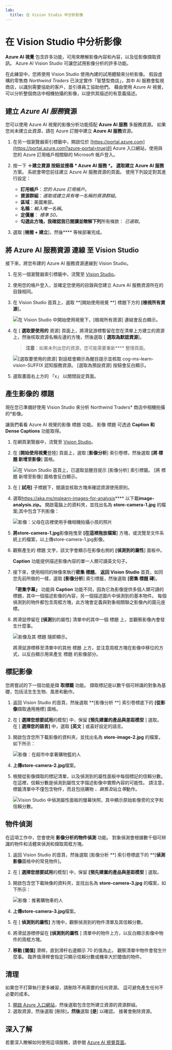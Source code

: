 ```yaml
---
lab:
  title: 在 Vision Studio 中分析影像
---
```


# 在 Vision Studio 中分析影像 

**Azure AI 視覺** 包含許多功能，可用來瞭解影像內容和內容，以及從影像擷取資訊。 Azure AI Vision Studio 可讓您試用影像分析的許多功能。 

在此練習中，您將使用 Vision Studio 使用內建的試用體驗來分析影像。 假設虛構的零售商 *Northwind Traders* 已決定實作「智慧型商店」，其中 AI 服務會監視商店，以識別需要協助的客戶，並引導員工協助他們。 藉由使用 Azure AI 視覺，可以分析整個商店中相機拍攝的影像，以提供其描述的有意義描述。

## 建立 *Azure AI 服務*資源

您可以使用 Azure AI 視覺的影像分析功能搭配 **Azure AI 服務** 多服務資源。 如果您尚未建立此資源，請在 Azure 訂閱中建立 **Azure AI 服務**資源。

1. 在另一個瀏覽器索引標籤中，開啟位於 [https://portal.azure.com](https://portal.azure.com?azure-portal=true)的 Azure 入口網站，使用與您的 Azure 訂用帳戶相關聯的 Microsoft 帳戶登入。

1. 按一下 **＋建立資源 **按鈕並搜尋  * Azure AI 服務 *。 選取**建立** **Azure AI 服務**方案。 系統會帶您前往建立 Azure AI 服務資源的頁面。 使用下列設定對其進行設定：
    - **訂用帳戶**：*您的 Azure 訂用帳戶*。
    - **資源群組**：*選取或建立具有唯一名稱的資源群組*。
    - **區域**：美國東部。
    - **名稱**：*輸入唯一名稱*。
    - **定價層**： *標準 S0。*
    - **勾選此方塊，我確認我已閱讀並瞭解下列**所有條款： *已選取*。

1. 選取 [**檢閱 + 建立**]，然後**** 等候部署完成。

## 將 Azure AI 服務資源 連線 至 Vision Studio

接下來，將您布建的 Azure AI 服務資源連線到 Vision Studio。

1. 在另一個瀏覽器索引標籤中，流覽至 [Vision Studio](https://portal.vision.cognitive.azure.com?azure-portal=true)。

1. 使用您的帳戶登入，並確定您使用的目錄與您建立 Azure AI 服務資源所在的目錄相同。

1. 在 Vision Studio 首頁上，選取 **[開始使用視覺 **] 標題下方的 **[檢視所有資源**]。

    ![在 Vision Studio 中開始使用視覺下，[檢視所有資源] 連結會反白顯示。](./media/analyze-images-vision/vision-resources.png)

1. 在 [ **選取要使用的** 資源] 頁面上，將滑鼠游標暫留在您在清單上方建立的資源上，然後核取資源名稱左邊的方塊，然後選取 [ **選取為默認資源**]。

    > **注意**：如果未列出您的資源，您可能需要重新**** 整理頁面。

    ![[選取要使用的資源] 對話框會顯示為醒目提示並核取 cog-ms-learn-vision-SUFFIX 認知服務資源。 [選取為預設資源] 按鈕會反白顯示。](./media/analyze-images-vision/default-resource.png)

1. 選取畫面右上方的 「x」 以關閉設定頁面。

## 產生影像的 標題

現在您已準備好使用 Vision Studio 來分析 Northwind Traders* 商店中相機拍攝的*影像。

讓我們看看 Azure AI 視覺的影像 標題 功能。 影像 標題 可透過 **Caption 和 **Dense Captions**** 功能取得。

1. 在網頁瀏覽器中，流覽至 [Vision Studio](https://portal.vision.cognitive.azure.com?azure-portal=true)。

1. 在 [**開始使用視覺**登陸] 頁面上，選取 [**影像分析**] 索引卷標，然後選取 **[將 標題 新增至影像**] 圖格。

    ![在 Vision Studio 首頁上，已選取並醒目提示 [影像分析] 索引標籤。 [將 標題 新增至影像] 圖格會反白顯示。](./media/analyze-images-vision/add-captions.png)

1. 在 [ **試用]** 子標題下，閱讀並核取方塊來確認資源使用原則。  

1. 選取[](https://aka.ms/mslearn-images-for-analysis)https://aka.ms/mslearn-images-for-analysis**** 以下載**image-analysis.zip。** 開啟電腦上的資料夾，並找出名為 **store-camera-1.jpg** 的檔案;其中包含下列影像：

    ![影像：父母在店裡使用手機相機拍攝小孩的照片](./media/analyze-images-vision/store-camera-1.jpg)

1. **將store-camera-1.jpg**影像拖曳至 **[在這裡拖放檔案**] 方塊，或流覽至文件系統上的檔案，以上傳store-camera-1.jpg影像。

1. 觀察產生的 標題 文字，該文字會顯示在影像右側的 **[偵測到的屬性**] 面板中。

    **Caption** 功能提供描述影像內容的單一人類可讀英文句子。

1. 接下來，使用相同的映像來執行**密集 標題**。 **返回 Vision Studio** 首頁，如同您先前所做的一樣，選取 **[影像分析**] 索引標籤，然後選取 **[密集 標題 磚**]。

    **「密集字幕」** 功能與 **Caption** 功能不同，因為它為影像提供多個人類可讀的 標題，其中一個描述影像的內容，另一個描述圖片中偵測到的基本物件。 每個偵測到的物件都包含周框方塊，此方塊會定義與對象相關聯之影像內的圖元座標。

1. 將滑鼠停留在 **[偵測**到的屬性] 清單中的其中一個 標題 上，並觀察影像內會發生什麼事。

    ![影像及其 標題 隨即顯示。](./media/analyze-images-vision/dense-captioning.png)

    將滑鼠游標移至清單中的其他 標題 上方，並注意周框方塊在影像中移位的方式，以反白顯示用來產生 標題 的影像部分。

## 標記影像

您將嘗試的下一個功能是擷 **取標籤** 功能。 擷取標記是以數千個可辨識的對象為基礎，包括活生生生物、風景和動作。

1. 返回 Vision Studio 的首頁，然後選取 **[影像分析 **] 索引卷標底下的 **[從影像**擷取通用捲標] 圖格。

2. 在 [ **選擇您想要試用**的模型] 中，保留 **[預先建置的產品與差距模型** ] 選取。 在 [ **選擇您的語言]** 中，選取 **[英文** ] 或喜好設定的語言。

3. 開啟包含您所下載影像的資料夾，並找出名為 **store-image-2.jpg** 的檔案，如下所示：

    ![影像：在超市中拿著購物籃的人](./media/analyze-images-vision/store-camera-2.jpg)

4. **上傳store-camera-2.jpg**檔案。

5. 檢閱從影像擷取的標記清單，以及偵測到的屬性面板中每個標記的信賴分數。 在這裡，信賴分數是偵測到屬性文字描述影像中實際內容的可能性。 請注意，標籤清單中不僅包含物件，而且包括購物 *、*銷售*及*站立*等*動作。

    ![Vision Studio 中偵測屬性面板的螢幕快照，其中顯示原始影像旁的文字和信賴分數。](./media/analyze-images-vision/detect-attributes.png)

## 物件偵測

在這項工作中，您會使用 **影像分析的物件偵測** 功能。 對象偵測會根據數千個可辨識的物件和活體來偵測和擷取周框方塊。

1. 返回 Vision Studio 的首頁，然後選取 [影像分析 **] 索引卷標底下的 **[**偵測影像**圖格中的常見物件]。

1. 在 [ **選擇您想要試用**的模型] 中，保留 **[預先建置的產品與差距模型** ] 選取。

1. 開啟包含您下載映像的資料夾，並找出名為 **store-camera-3.jpg** 的檔案，如下所示：

    ![影像：推著購物車的人](./media/analyze-images-vision/store-camera-3.jpg)

1. **上傳store-camera-3.jpg**檔案。

1. 在 [ **偵測到的屬性]** 方塊中，觀察偵測到的物件清單及其信賴分數。

1. 將滑鼠游標停留在 **[偵測到的屬性** ] 清單中的物件上方，以反白顯示影像中物件的周框方塊。

1. **移動 [閾值]** 滑桿，直到滑杆右邊顯示 70 的值為止。 觀察清單中物件會發生什麼事。 臨界值滑桿會指定只顯示信賴分數或機率大於閾值的物件。

## 清理

如果您不打算執行更多練習，請刪除不再需要的任何資源。 這可避免產生任何不必要的成本。

1.  [開啟 Azure 入口網站]( https://portal.azure.com)，然後選取包含您所建立資源的資源群組。 
1.  選取資源，然後選取 [刪除]**，然後**選取 **[是**] 以確認。 接著會刪除資源。

## 深入了解

若要深入瞭解如何使用這項服務，請參閱 [Azure AI 視覺頁面](https://learn.microsoft.com/azure/ai-services/computer-vision/overview)。
